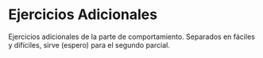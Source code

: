 # Ejercicios Adicionales
Ejercicios adicionales de la parte de comportamiento.
Separados en fáciles y difíciles, sirve (espero) para el segundo parcial.
